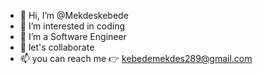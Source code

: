 - 👋 Hi, I’m @Mekdeskebede
- 👀 I’m interested in coding
- 🌱 I’m a Software Engineer
- 💞️ let's collaborate
- 📫 you can reach me 👉 kebedemekdes289@gmail.com

<!---
Mekdeskebede/Mekdeskebede is a ✨ special ✨ repository because its `README.md` (this file) appears on your GitHub profile.
You can click the Preview link to take a look at your changes. 
--->
